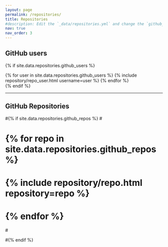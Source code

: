 ```yaml
---
layout: page
permalink: /repositories/
title: Repositories
#description: Edit the `_data/repositories.yml` and change the `github_users` and `github_repos` lists to include your own GitHub profile and repositories.
nav: true
nav_order: 3
---
```


## GitHub users

{% if site.data.repositories.github_users %}
<div class="repositories d-flex flex-wrap flex-md-row flex-column justify-content-between align-items-center">
  {% for user in site.data.repositories.github_users %}
    {% include repository/repo_user.html username=user %}
  {% endfor %}
</div>
{% endif %}

---

## GitHub Repositories

#{% if site.data.repositories.github_repos %}
#<div class="repositories d-flex flex-wrap flex-md-row flex-column justify-content-between align-items-center">
#  {% for repo in site.data.repositories.github_repos %}
#    {% include repository/repo.html repository=repo %}
#  {% endfor %}
#</div>
#{% endif %}
